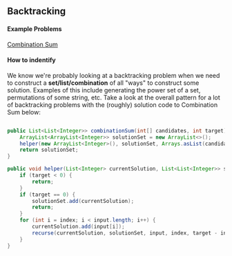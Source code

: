 ## Backtracking

#### Example Problems
[Combination Sum](https://leetcode.com/problems/combination-sum/description/)

#### How to indentify

We know we're probably looking at a backtracking problem when we need to construct a **set/list/combination** of all "ways" to construct some solution. Examples of this include generating the power set of a set, permutations of some string, etc. Take a look at the overall pattern for a lot of backtracking problems with the (roughly) solution code to Combination Sum below:

```Java

public List<List<Integer>> combinationSum(int[] candidates, int target) {
    ArrayList<ArrayList<Integer>> solutionSet = new ArrayList<>();
    helper(new ArrayList<Integer>(), solutionSet, Arrays.asList(candidates), 0, target);
    return solutionSet;
}

public void helper(List<Integer> currentSolution, List<List<Integer>> solutionSet, List<Integer> input, int index, int target) {
    if (target < 0) {
        return;
    }
    if (target == 0) {
        solutionSet.add(currentSolution);
        return;
    }
    for (int i = index; i < input.length; i++) {
        currentSolution.add(input[i]);
        recurse(currentSolution, solutionSet, input, index, target - input[i]);
    }
}

```